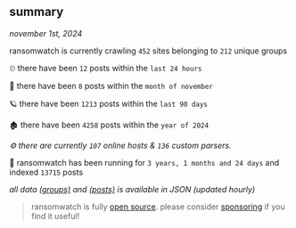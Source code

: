 
## summary
_november 1st, 2024_

ransomwatch is currently crawling `452` sites belonging to `212` unique groups

⏲ there have been `12` posts within the `last 24 hours`

🦈 there have been `8` posts within the `month of november`

🪐 there have been `1213` posts within the `last 90 days`

🏚 there have been `4258` posts within the `year of 2024`

_⚙️ there are currently `107` online hosts & `136` custom parsers._

🦕 ransomwatch has been running for `3 years, 1 months and 24 days` and indexed `13715` posts

_all data  [(groups)](http://ransomwhat.telemetry.ltd/groups) and [(posts)](http://ransomwhat.telemetry.ltd/posts) is available in JSON (updated hourly)_

> ransomwatch is fully [open source](https://github.com/joshhighet/ransomwatch#ransomwatch--). please consider [sponsoring](https://github.com/sponsors/joshhighet) if you find it useful!
